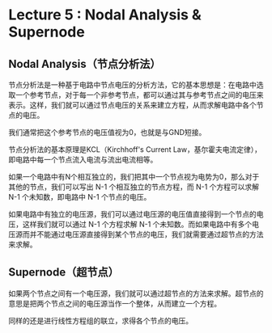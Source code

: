 # Lecture 5 : Nodal Analysis & Supernode

## Nodal Analysis（节点分析法）

节点分析法是一种基于电路中节点电压的分析方法，它的基本思想是：在电路中选取一个参考节点，对于每一个非参考节点，都可以通过其与参考节点之间的电压来表示。这样，我们就可以通过节点电压的关系来建立方程，从而求解电路中各个节点的电压。

我们通常把这个参考节点的电压值视为0，也就是与GND短接。

节点分析法的基本原理是KCL（Kirchhoff's Current Law，基尔霍夫电流定律），即电路中每一个节点流入电流与流出电流相等。

如果一个电路中有N个相互独立的，我们把其中一个节点视为电势为0，那么对于其他的节点，我们可以写出 N-1 个相互独立的节点方程，而 N-1 个方程可以求解 N-1 个未知数，即电路中 N-1 个节点的电压。

如果电路中有独立的电压源，我们可以通过电压源的电压值直接得到一个节点的电压，这样我们就可以通过 N-1 个方程求解 N-1 个未知数。而如果电路中有多个电压源而并不能通过电压源直接得到某个节点的电压，我们就需要通过超节点的方法来求解。

## Supernode（超节点）

如果两个节点之间有一个电压源，我们就可以通过超节点的方法来求解。超节点的意思是把两个节点之间的电压源当作一个整体，从而建立一个方程。

同样的还是进行线性方程组的联立，求得各个节点的电压。